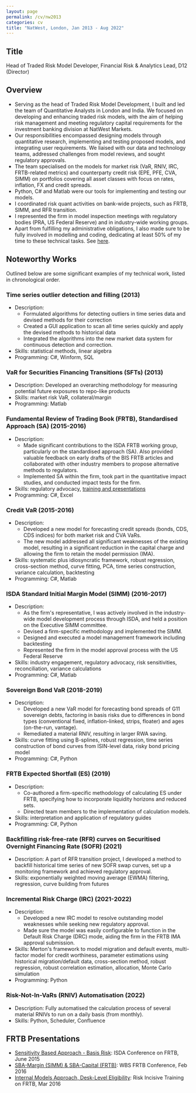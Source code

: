 ```yaml
---
layout: page
permalink: /cv/nw2013
categories: cv
title: "NatWest, London, Jan 2013 - Aug 2022"
---
```


## Title

Head of Traded Risk Model Developer, Financial Risk & Analytics Lead, D12 (Director)

## Overview

- Serving as the head of Traded Risk Model Development, I built and led the team of Quantitative Analysts in London and India. We focused on developing and enhancing traded risk models, with the aim of helping risk management and meeting regulatory capital requirements for the investment banking division at NatWest Markets.
- Our responsibilities encompassed designing models through quantitative research, implementing and testing proposed models, and integrating user requirements. We liaised with our data and technology teams, addressed challenges from model reviews, and sought regulatory approvals.
- The team specialised on the models for market risk (VaR, RNIV, IRC, FRTB-related metrics) and counterparty credit risk (EPE, PFE, CVA, SIMM) on portfolios covering all asset classes with focus on rates, inflation, FX and credit spreads.
- Python, C# and Matlab were our tools for implementing and testing our models.
- I coordinated risk quant activities on bank-wide projects, such as FRTB, SIMM, and RFR transition.
- I represented the firm in model inspection meetings with regulatory bodies (PRA, US Federal Reserve) and in industry-wide working groups.
- Apart from fulfilling my administrative obligations, I also made sure to be fully involved in modelling and coding, dedicating at least 50% of my time to these technical tasks. See [here](#noteworthy-works).

## Noteworthy Works

Outlined below are some significant examples of my technical work, listed in chronological order.

### Time series outlier detection and filling (2013)

- Description:
  - Formulated algorithms for detecting outliers in time series data and devised methods for their correction
  - Created a GUI application to scan all time series quickly and apply the devised methods to historical data
  - Integrated the algorithms into the new market data system for continuous detection and correction.
- Skills: statistical methods, linear algebra
- Programming: C#, Winform, SQL

### VaR for Securities Financing Transitions (SFTs) (2013)

- Description: Developed an overarching methodology for measuring potential future exposures to repo-like products
- Skills: market risk VaR, collateral/margin
- Programming: Matlab

### Fundamental Review of Trading Book (FRTB), Standardised Approach (SA) (2015-2016)

- Description:
  - Made significant contributions to the ISDA FRTB working group, particularly on the standardised approach (SA). Also provided valuable feedback on early drafts of the BIS FRTB articles and collaborated with other industry members to propose alternative methods to regulators.
  - Implemented SA within the firm, took part in the quantitative impact studies, and conducted impact tests for the firm.
- Skills: regulatory advocacy, [training and presentations](#frtb-presentations)
- Programming: C#, Excel

### Credit VaR (2015-2016)

- Description:
  - Developed a new model for forecasting credit spreads (bonds, CDS, CDS indices) for both market risk and CVA VaRs.
  - The new model addressed all significant weaknesses of the existing model, resulting in a significant reduction in the capital charge and allowing the firm to retain the model permission (IMA).
- Skills: systematic plus idiosyncratic framework, robust regression, cross-section method, curve fitting, PCA, time series construction, variance calculation, backtesting
- Programming: C#, Matlab

### ISDA Standard Initial Margin Model (SIMM) (2016-2017)

- Description:
  - As the firm's representative, I was actively involved in the industry-wide model development process through ISDA, and held a position on the Executive SIMM committee.
  - Devised a firm-specific methodology and implemented the SIMM.
  - Designed and executed a model management framework including backtesting
  - Represented the firm in the model approval process with the US Federal Reserve
- Skills: industry engagement, regulatory advocacy, risk sensitivities, reconciliation, variance calculations
- Programming: C#, Matlab

### Sovereign Bond VaR (2018-2019)

- Description:
  - Developed a new VaR model for forecasting bond spreads of G11 sovereign debts, factoring in basis risks due to differences in bond types (conventional fixed, inflation-linked, strips, floater) and ages (on-the-run, vantage).
  - Remediated a material RNIV, resulting in larger RWA saving.
- Skills: curve fitting using B-splines, robust regression, time series construction of bond curves from ISIN-level data, risky bond pricing model
- Programming: C#, Python

### FRTB Expected Shortfall (ES) (2019)

- Description:
  - Co-authored a firm-specific methodology of calculating ES under FRTB, specifying how to incorporate liquidity horizons and reduced sets.
  - Directed team members to the implementation of calculation models.
- Skills: interpretation and application of regulatory guides
- Programming: C#, Python

### Backfilling risk-free-rate (RFR) curves on Securitised Overnight Financing Rate (SOFR) (2021)

- Description: A part of RFR transition project, I developed a method to backfill historical time series of new SOFR swap curves, set up a monitoring framework and achieved regulatory approval.
- Skills: exponentially weighted moving average (EWMA) filtering, regression, curve building from futures

### Incremental Risk Charge (IRC) (2021-2022)

- Description:
  - Developed a new IRC model to resolve outstanding model weaknesses while seeking new regulatory approval.
  - Made sure the model was easily configurable to function in the Default Risk Charge (DRC) mode, aiding the firm in the FRTB IMA approval submission.
- Skills: Merton's framework to model migration and default events, multi-factor model for credit worthiness, parameter estimations using historical migration/default data, cross-section method, robust regression, robust correlation estimation, allocation, Monte Carlo simulation
- Programming: Python

### Risk-Not-In-VaRs (RNIV) Automatisation (2022)

- Description: Fully automatised the calculation process of several material RNIVs to run on a daily basis (from monthly).
- Skills: Python, Scheduler, Confluence

## FRTB Presentations

- [Sensitivity Based Approach - Basis Risk](frtb/FRTB_Basis.pdf): ISDA Conference on FRTB, June 2015
- [SBA-Margin (SIMM) & SBA-Capital (FRTB)](frtb/FRTB_SIMM.pdf): WBS FRTB Conference, Feb 2016
- [Internal Models Approach, Desk-Level Eligibility](frtb/FRTB_IMA.pdf): Risk Incisive Training on FRTB, Mar 2016
